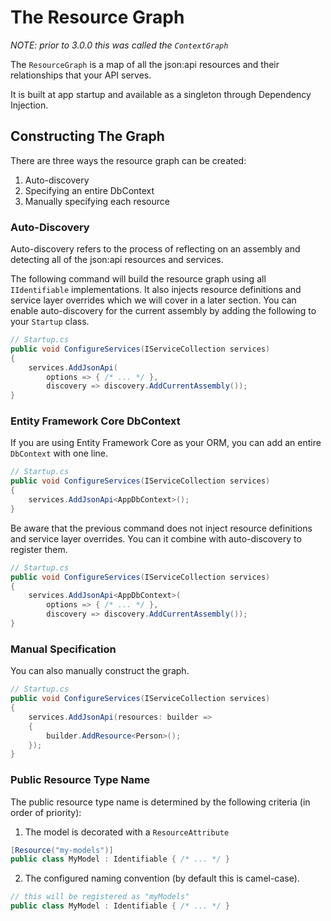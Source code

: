# The Resource Graph

_NOTE: prior to 3.0.0 this was called the `ContextGraph`_

The `ResourceGraph` is a map of all the json:api resources and their relationships that your API serves.

It is built at app startup and available as a singleton through Dependency Injection.

## Constructing The Graph

There are three ways the resource graph can be created:

1. Auto-discovery
2. Specifying an entire DbContext
3. Manually specifying each resource

### Auto-Discovery

Auto-discovery refers to the process of reflecting on an assembly and 
detecting all of the json:api resources and services.

The following command will build the resource graph using all `IIdentifiable`
implementations. It also injects resource definitions and service layer overrides which we will 
cover in a later section. You can enable auto-discovery for the 
current assembly by adding the following to your `Startup` class.

```c#
// Startup.cs
public void ConfigureServices(IServiceCollection services)
{
    services.AddJsonApi(
        options => { /* ... */ },
        discovery => discovery.AddCurrentAssembly());
}
```

### Entity Framework Core DbContext

If you are using Entity Framework Core as your ORM, you can add an entire `DbContext` with one line.

```c#
// Startup.cs
public void ConfigureServices(IServiceCollection services)
{
    services.AddJsonApi<AppDbContext>();
}
```

Be aware that the previous command does not inject resource definitions and service layer overrides. You can it combine with auto-discovery to register them.

```c#
// Startup.cs
public void ConfigureServices(IServiceCollection services)
{
    services.AddJsonApi<AppDbContext>(
        options => { /* ... */ },
        discovery => discovery.AddCurrentAssembly());
}
```

### Manual Specification

You can also manually construct the graph.

```c#
// Startup.cs
public void ConfigureServices(IServiceCollection services)
{
    services.AddJsonApi(resources: builder =>
    {
        builder.AddResource<Person>();
    });
}
```

### Public Resource Type Name

The public resource type name is determined by the following criteria (in order of priority):

1. The model is decorated with a `ResourceAttribute`
```c#
[Resource("my-models")]
public class MyModel : Identifiable { /* ... */ }
```

2. The configured naming convention (by default this is camel-case).
```c#
// this will be registered as "myModels"
public class MyModel : Identifiable { /* ... */ }
```

